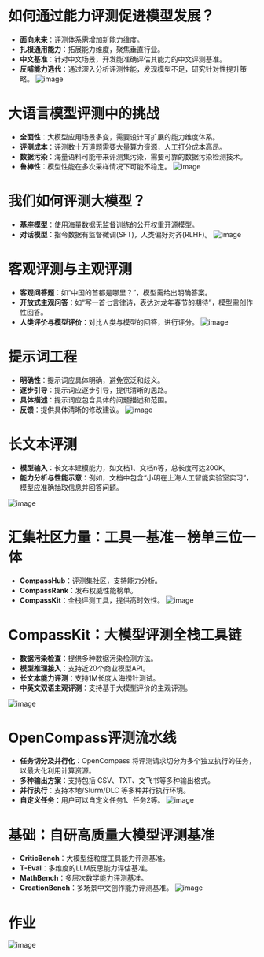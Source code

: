 # 如何通过能力评测促进模型发展？
- **面向未来**：评测体系需增加新能力维度。
- **扎根通用能力**：拓展能力维度，聚焦垂直行业。
- **中文基准**：针对中文场景，开发能准确评估其能力的中文评测基准。
- **反哺能力选代**：通过深入分析评测性能，发现模型不足，研究针对性提升策略。
![image](https://github.com/Anooyman/AgentHelper/blob/main/Basic_Knowledge_InternLM/img/opencompass01.png)

# 大语言模型评测中的挑战
- **全面性**：大模型应用场景多变，需要设计可扩展的能力维度体系。
- **评测成本**：评测数十万道题需要大量算力资源，人工打分成本高昂。
- **数据污染**：海量语料可能带来评测集污染，需要可靠的数据污染检测技术。
- **鲁棒性**：模型性能在多次采样情况下可能不稳定。
![image](https://github.com/Anooyman/AgentHelper/blob/main/Basic_Knowledge_InternLM/img/opencompass02.png)

# 我们如何评测大模型？
- **基座模型**：使用海量数据无监督训练的公开权重开源模型。
- **对话模型**：指令数据有监督微调(SFT)，人类偏好对齐(RLHF)。
![image](https://github.com/Anooyman/AgentHelper/blob/main/Basic_Knowledge_InternLM/img/opencompass03.png)

# 客观评测与主观评测
- **客观问答题**：如“中国的首都是哪里？”，模型需给出明确答案。
- **开放式主观问答**：如“写一首七言律诗，表达对龙年春节的期待”，模型需创作性回答。
- **人类评价与模型评价**：对比人类与模型的回答，进行评分。
![image](https://github.com/Anooyman/AgentHelper/blob/main/Basic_Knowledge_InternLM/img/opencompass04.png)


# 提示词工程
- **明确性**：提示词应具体明确，避免宽泛和歧义。
- **逐步引导**：提示词应逐步引导，提供清晰的思路。
- **具体描述**：提示词应包含具体的问题描述和范围。
- **反馈**：提供具体清晰的修改建议。
![image](https://github.com/Anooyman/AgentHelper/blob/main/Basic_Knowledge_InternLM/img/opencompass05.png)

# 长文本评测
- **模型输入**：长文本建模能力，如文档1、文档n等，总长度可达200K。
- **能力分析与性能示意**：例如，文档中包含“小明在上海人工智能实验室实习”，模型应准确抽取信息并回答问题。

![image](https://github.com/Anooyman/AgentHelper/blob/main/Basic_Knowledge_InternLM/img/opencompass06.png)


# 汇集社区力量：工具一基准－榜单三位一体
- **CompassHub**：评测集社区，支持能力分析。
- **CompassRank**：发布权威性能榜单。
- **CompassKit**：全栈评测工具，提供高时效性。
![image](https://github.com/Anooyman/AgentHelper/blob/main/Basic_Knowledge_InternLM/img/opencompass07.png)

# CompassKit：大模型评测全栈工具链
- **数据污染检查**：提供多种数据污染检测方法。
- **模型推理接入**：支持近20个商业模型API。
- **长文本能力评测**：支持1M长度大海捞针测试。
- **中英文双语主观评测**：支持基于大模型评价的主观评测。

![image](https://github.com/Anooyman/AgentHelper/blob/main/Basic_Knowledge_InternLM/img/opencompass08.png)

# OpenCompass评测流水线
- **任务切分及并行化**：OpenCompass 将评测请求切分为多个独立执行的任务，以最大化利用计算资源。
- **多种输出方案**：支持包括 CSV、TXT、文飞书等多种输出格式。
- **并行执行**：支持本地/Slurm/DLC 等多种并行执行环境。
- **自定义任务**：用户可以自定义任务1、任务2等。
![image](https://github.com/Anooyman/AgentHelper/blob/main/Basic_Knowledge_InternLM/img/opencompass09.png)

# 基础：自研高质量大模型评测基准
- **CriticBench**：大模型细粒度工具能力评测基准。
- **T-Eval**：多维度的LLM反思能力评估基准。
- **MathBench**：多层次数学能力评测基准。
- **CreationBench**：多场景中文创作能力评测基准。
![image](https://github.com/Anooyman/AgentHelper/blob/main/Basic_Knowledge_InternLM/img/opencompass10.png)


# 作业

![image](https://github.com/Anooyman/AgentHelper/blob/main/Basic_Knowledge_InternLM/img/opencompass11.png)